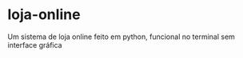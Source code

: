 # loja-online
Um sistema de loja online feito em python, funcional no terminal sem interface gráfica

